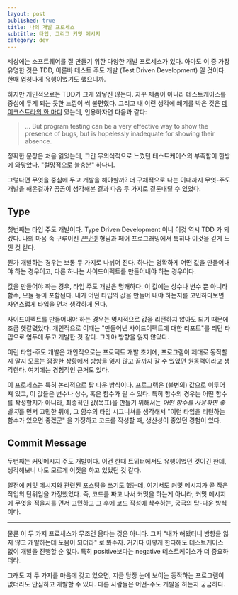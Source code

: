 ```yaml
---
layout: post
published: true
title: 나의 개발 프로세스
subtitle: 타입, 그리고 커밋 메시지
category: dev
---
```


 세상에는 소프트웨어를 잘 만들기 위한 다양한 개발 프로세스가
 있다. 아마도 이 중 가장 유명한 것은 TDD, 이른바 테스트 주도 개발
 (Test Driven Development) 일 것이다. 한때 엄청나게 유행이었기도
 했으니까.

 하지만 개인적으로는 TDD가 크게 와닿진 않는다. 자꾸 제품이 아니라
 테스트케이스를 중심에 두게 되는 듯한 느낌이 썩 불편했다. 그리고 내
 이런 생각에 쐐기를 박은 것은 [데이크스트라의 한
 마디](https://www.cs.utexas.edu/~EWD/transcriptions/EWD03xx/EWD340.html)
 였는데, 인용하자면 다음과 같다:

> ... But program testing can be a very effective way to show the
> presence of bugs, but is hopelessly inadequate for showing their
> absence.

 정확한 문장은 처음 읽었는데, 그간 무의식적으로 느꼈던 테스트케이스의
 부족함이 한방에 와닿았다. "절망적으로 불충분" 하다니.

 그렇다면 무엇을 중심에 두고 개발을 해야할까? 더 구체적으로 나는
 이때까지 무엇-주도 개발을 해온걸까? 곰곰이 생각해본 결과 다음 두
 가지로 결론내릴 수 있었다.

## Type
 첫번째는 타입 주도 개발이다. Type Driven Development 이니 이것 역시
 TDD 가 되겠다. 나의 마음 속 구루이신 [끈닷넷](kkeun.net) 형님과 페어
 프로그래밍에서 특히나 이것을 깊게 느낀 것 같다.

 뭔가 개발하는 경우는 보통 두 가지로 나뉘어 진다. 하나는 명확하게 어떤
 값을 만들어내야 하는 경우이고, 다른 하나는 사이드이펙트를 만들어내야
 하는 경우이다.

 값을 만들어야 하는 경우, 타입 주도 개발은 명쾌하다. 이 값에는 상수나
 변수 뿐 아니라 함수, 모듈 등이 포함된다. 내가 어떤 타입의 값을 만들어
 내야 하는지를 고민하다보면 자연스럽게 타입을 먼저 생각하게 된다.

 사이드이펙트를 만들어내야 하는 경우는 명시적으로 값을 리턴하지 않아도
 되기 때문에 조금 헷갈렸었다. 개인적으로 이때는 "만들어낸
 사이드이펙트에 대한 리포트"를 리턴 타입으로 염두에 두고 개발한 것
 같다. 그래야 방향을 잃지 않았다.

 이런 타입-주도 개발은 개인적으로는 프로덕트 개발 초기에, 프로그램이
 제대로 동작할지 말지 모르는 깜깜한 상황에서 방향을 잃지 않고 끝까지
 갈 수 있었던 원동력이라고 생각한다. 여기에는 경험적인 근거도 있다.

 이 프로세스는 특히 논리적으로 탑 다운 방식이다. 프로그램은 (불변의)
 값으로 이루어져 있고, 이 값들은 변수나 상수, 혹은 함수가 될 수
 있다. 특히 함수의 경우는 어떤 함수를 작성할지가 아니라, 최종적인
 값(목표)을 만들기 위해서는 *어떤 함수를 사용하면 좋을지*를 먼저
 고민한 뒤에, 그 함수의 타입 시그니쳐를 생각해서 "이런 타입을 리턴하는
 함수가 있으면 좋겠군" 을 가정하고 코드를 작성할 때, 생산성이 좋았던
 경험이 있다.

## Commit Message
 두번째는 커밋메시지 주도 개발이다. 이건 한때 트위터에서도 유행이었던
 것이긴 한데, 생각해보니 나도 모르게 이짓을 하고 있었던 것 같다.

 일전에 [커밋 메시지와 관련된
 포스팅](https://sangwoo-joh.github.io/commit-message)을 쓰기도
 했는데, 여기서도 커밋 메시지가 곧 작은 작업의 단위임을
 가정했었다. 즉, 코드를 짜고 나서 커밋을 하는게 아니라, 커밋 메시지에
 무엇을 적을지를 먼저 고민하고 그 후에 코드 작성에 착수하는, 궁극의
 탑-다운 방식이다.

---

 물론 이 두 가지 프로세스가 무조건 옳다는 것은 아니다. 그저 "내가
 해봤더니 방향을 잃지 않고 개발하는데 도움이 되더라" 로 봐주자. 거기다
 이렇게 한다해도 테스트케이스 없이 개발을 진행할 순 없다. 특히
 positive보다는 negative 테스트케이스가 더 중요하더라.

 그래도 저 두 가지를 마음에 갖고 있으면, 지금 당장 눈에 보이는
 동작하는 프로그램이 없더라도 안심하고 개발할 수 있다. 다른 사람들은
 어떤-주도 개발을 하는지 궁금하다.
